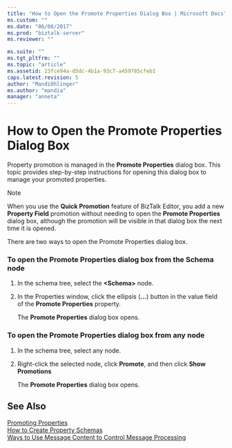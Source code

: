 ```yaml
---
title: "How to Open the Promote Properties Dialog Box | Microsoft Docs"
ms.custom: ""
ms.date: "06/08/2017"
ms.prod: "biztalk-server"
ms.reviewer: ""

ms.suite: ""
ms.tgt_pltfrm: ""
ms.topic: "article"
ms.assetid: 23fce94a-d5dc-4b1a-93c7-a459785cfeb1
caps.latest.revision: 5
author: "MandiOhlinger"
ms.author: "mandia"
manager: "anneta"
---
```

# How to Open the Promote Properties Dialog Box
Property promotion is managed in the **Promote Properties** dialog box. This topic provides step-by-step instructions for opening this dialog box to manage your promoted properties.  
  
> [!NOTE]
>  When you use the **Quick Promotion** feature of BizTalk Editor, you add a new **Property Field** promotion without needing to open the **Promote Properties** dialog box, although the promotion will be visible in that dialog box the next time it is opened.  
  
 There are two ways to open the Promote Properties dialog box.  
  
### To open the Promote Properties dialog box from the Schema node  
  
1.  In the schema tree, select the **\<Schema>** node.  
  
2.  In the Properties window, click the ellipsis (**...**) button in the value field of the **Promote Properties** property.  
  
     The **Promote Properties** dialog box opens.  
  
### To open the Promote Properties dialog box from any node  
  
1.  In the schema tree, select any node.  
  
2.  Right-click the selected node, click **Promote**, and then click **Show Promotions**  
  
     The **Promote Properties** dialog box opens.  
  
## See Also  
 [Promoting Properties](../core/promoting-properties.md)   
 [How to Create Property Schemas](../core/how-to-create-property-schemas.md)   
 [Ways to Use Message Content to Control Message Processing](../core/ways-to-use-message-content-to-control-message-processing.md)